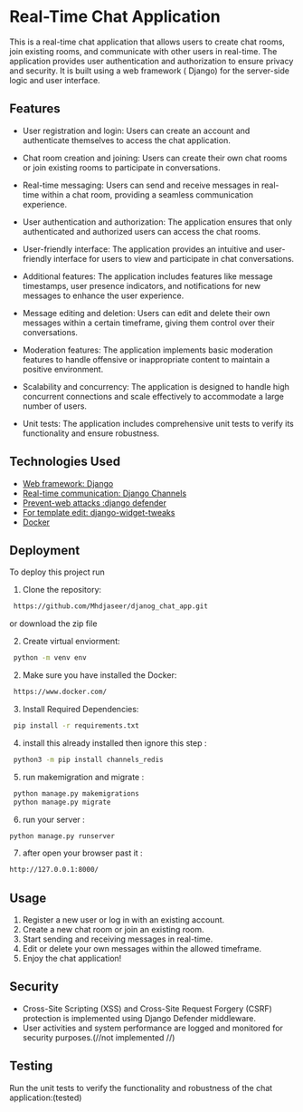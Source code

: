 
# Real-Time Chat Application

This is a real-time chat application that allows users to create chat rooms, join existing rooms, and communicate with other users in real-time. The application provides user authentication and authorization to ensure privacy and security. It is built using a web framework ( Django) for the server-side logic and user interface.


## Features

* User registration and login: Users can create an account and authenticate themselves to access the chat application.

* Chat room creation and joining: Users can create their own chat rooms or join existing rooms to participate in conversations.
* Real-time messaging: Users can send and receive messages in real-time within a chat room, providing a seamless communication experience.
* User authentication and authorization: The application ensures that only authenticated and authorized users can access the chat rooms.
* User-friendly interface: The application provides an intuitive and user-friendly interface for users to view and participate in chat conversations.
* Additional features: The application includes features like message timestamps, user presence indicators, and notifications for new messages to enhance the user experience.
* Message editing and deletion: Users can edit and delete their own messages within a certain timeframe, giving them control over their conversations.
* Moderation features: The application implements basic moderation features to handle offensive or inappropriate content to maintain a positive environment.
* Scalability and concurrency: The application is designed to handle high concurrent connections and scale effectively to accommodate a large number of users.
* Unit tests: The application includes comprehensive unit tests to verify its functionality and ensure robustness.

## Technologies Used

 - [Web framework: Django](https://www.djangoproject.com/)
 - [Real-time communication: Django Channels](https://channels.readthedocs.io/en/stable/)
 - [Prevent-web attacks :django defender](https://django-defender.readthedocs.io/en/latest/)
 - [For template edit: django-widget-tweaks](https://pypi.org/project/django-widget-tweaks/)
 - [Docker](https://www.docker.com/)

## Deployment

To deploy this project run


1. Clone the repository:

```bash
 https://github.com/Mhdjaseer/djanog_chat_app.git
```
or download the zip file 

2. Create virtual enviorment:

```bash
 python -m venv env
```
2. Make sure you have installed the Docker:

```bash
 https://www.docker.com/
```
3. Install Required Dependencies:

```bash
 pip install -r requirements.txt

```
4. install this already installed then ignore this step :

```bash
 python3 -m pip install channels_redis

```
5. run makemigration and migrate :

```bash
 python manage.py makemigrations
 python manage.py migrate

```
6. run your server :

```bash
python manage.py runserver 

```
7. after open your browser past it  :

```bash
http://127.0.0.1:8000/

```


## Usage

1. Register a new user or log in with an existing account.
2. Create a new chat room or join an existing room.
3. Start sending and receiving messages in real-time.
4. Edit or delete your own messages within the allowed timeframe.
5. Enjoy the chat application!

## Security

- Cross-Site Scripting (XSS) and Cross-Site Request Forgery (CSRF) protection is implemented using Django Defender middleware.
- User activities and system performance are logged and monitored for security purposes.(//not implemented //)

## Testing

Run the unit tests to verify the functionality and robustness of the chat application:(tested)
